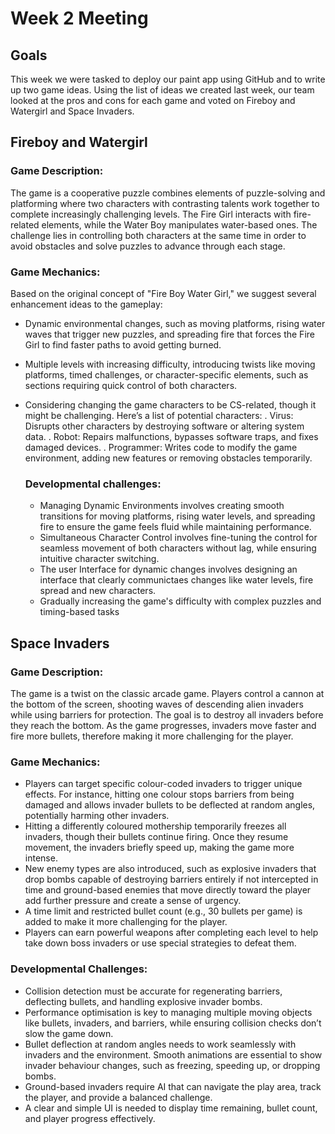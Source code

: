 # Week 2 Meeting

## Goals
This week we were tasked to deploy our paint app using GitHub and to write up two game ideas. Using the list of ideas we created last week, our team looked at the pros and cons for each game and voted on Fireboy and Watergirl and Space Invaders.

## Fireboy and Watergirl
### Game Description:
The game is a cooperative puzzle combines elements of puzzle-solving and platforming where two characters with contrasting talents work together to complete increasingly challenging levels. The Fire Girl interacts with fire-related elements, while the Water Boy manipulates water-based ones. The challenge lies in controlling both characters at the same time in order to avoid obstacles and solve puzzles to advance through each stage.

### Game Mechanics:
Based on the original concept of "Fire Boy Water Girl," we suggest several enhancement ideas to the gameplay:
- Dynamic environmental changes, such as moving platforms, rising water waves that trigger new puzzles, and spreading fire that forces     the Fire Girl to find faster paths to avoid getting burned.
-  Multiple levels with increasing difficulty, introducing twists like moving platforms, timed challenges, or character-specific            elements, such as sections requiring quick control of both characters.
- Considering changing the game characters to be CS-related, though it might be challenging. Here’s a list of potential characters:
  . Virus: Disrupts other characters by destroying software or altering system data.
  . Robot: Repairs malfunctions, bypasses software traps, and fixes damaged devices.
  . Programmer: Writes code to modify the game environment, adding new features or removing obstacles temporarily.

  ### Developmental challenges:
  - Managing Dynamic Environments involves creating smooth transitions for moving platforms, rising water levels, and spreading fire to      ensure the game feels fluid while maintaining performance.
  - Simultaneous Character Control involves fine-tuning the control for seamless movement of both characters without lag, while ensuring     intuitive character switching.
  - The user Interface for dynamic changes involves designing an interface that clearly communictaes changes like water levels, fire         spread and new characters.
  - Gradually increasing the game's difficulty with complex puzzles and timing-based tasks

## Space Invaders
### Game Description:
The game is a twist on the classic arcade game. Players control a cannon at the bottom of the screen, shooting waves of descending alien invaders while using barriers for protection. The goal is to destroy all invaders before they reach the bottom. As the game progresses, invaders move faster and fire more bullets, therefore making it more challenging for the player.

### Game Mechanics:
- Players can target specific colour-coded invaders to trigger unique effects. For instance, hitting one colour stops barriers from being damaged and allows invader bullets to be deflected at random angles, potentially harming other invaders.
- Hitting a differently coloured mothership temporarily freezes all invaders, though their bullets continue firing. Once they resume movement, the invaders briefly speed up, making the game more intense.
- New enemy types are also introduced, such as explosive invaders that drop bombs capable of destroying barriers entirely if not intercepted in time and ground-based enemies that move directly toward the player add further pressure and create a sense of urgency.
- A time limit and restricted bullet count (e.g., 30 bullets per game) is added to make it more challenging for the player.
- Players can earn powerful weapons after completing each level to help take down boss invaders or use special strategies to defeat them.

### Developmental Challenges:
- Collision detection must be accurate for regenerating barriers, deflecting bullets, and handling explosive invader bombs.
- Performance optimisation is key to managing multiple moving objects like bullets, invaders, and barriers, while ensuring collision checks don’t slow the game down.
- Bullet deflection at random angles needs to work seamlessly with invaders and the environment. Smooth animations are essential to show invader behaviour changes, such as freezing, speeding up, or dropping bombs.
- Ground-based invaders require AI that can navigate the play area, track the player, and provide a balanced challenge.
- A clear and simple UI is needed to display time remaining, bullet count, and player progress effectively.

